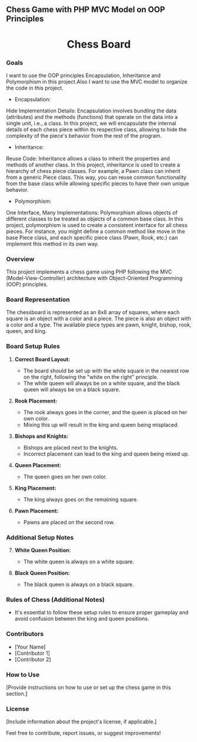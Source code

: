 ## Chess Game with PHP MVC Model on OOP Principles

<h1 align="center">Chess Board</h1>

### Goals

I want to use the OOP principles Encapsulation, Inheritance and Polymorphism in this project.Also I want to use the MVC model to organize the code in this project.

- Encapsulation:

Hide Implementation Details: Encapsulation involves bundling the data (attributes) and the methods (functions) that operate on the data into a single unit, i.e., a class. In this project, we will encapsulate the internal details of each chess piece within its respective class, allowing to hide the complexity of the piece's behavior from the rest of the program.

- Inheritance:

Reuse Code: Inheritance allows a class to inherit the properties and methods of another class. In this project, inheritance is used to create a hierarchy of chess piece classes. For example, a Pawn class can inherit from a generic Piece class. This way, you can reuse common functionality from the base class while allowing specific pieces to have their own unique behavior.

- Polymorphism:

One Interface, Many Implementations: Polymorphism allows objects of different classes to be treated as objects of a common base class. In this project, polymorphism is used to create a consistent interface for all chess pieces. For instance, you might define a common method like move in the base Piece class, and each specific piece class (Pawn, Rook, etc.) can implement this method in its own way.



### Overview

This project implements a chess game using PHP following the MVC (Model-View-Controller) architecture with Object-Oriented Programming (OOP) principles.

### Board Representation

The chessboard is represented as an 8x8 array of squares, where each square is an object with a color and a piece. The piece is also an object with a color and a type. The available piece types are pawn, knight, bishop, rook, queen, and king.

### Board Setup Rules

1. **Correct Board Layout:**
   - The board should be set up with the white square in the nearest row on the right, following the "white on the right" principle.
   - The white queen will always be on a white square, and the black queen will always be on a black square.

2. **Rook Placement:**
   - The rook always goes in the corner, and the queen is placed on her own color.
   - Mixing this up will result in the king and queen being misplaced.

3. **Bishops and Knights:**
   - Bishops are placed next to the knights.
   - Incorrect placement can lead to the king and queen being mixed up.

4. **Queen Placement:**
   - The queen goes on her own color.

5. **King Placement:**
   - The king always goes on the remaining square.

6. **Pawn Placement:**
   - Pawns are placed on the second row.

### Additional Setup Notes

7. **White Queen Position:**
   - The white queen is always on a white square.

8. **Black Queen Position:**
   - The black queen is always on a black square.

### Rules of Chess (Additional Notes)

- It's essential to follow these setup rules to ensure proper gameplay and avoid confusion between the king and queen positions.

### Contributors

- [Your Name]
- [Contributor 1]
- [Contributor 2]

### How to Use

[Provide instructions on how to use or set up the chess game in this section.]

### License

[Include information about the project's license, if applicable.]

Feel free to contribute, report issues, or suggest improvements!